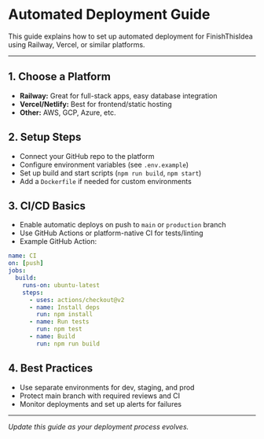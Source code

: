 # Automated Deployment Guide

This guide explains how to set up automated deployment for FinishThisIdea using Railway, Vercel, or similar platforms.

---

## 1. Choose a Platform
- **Railway:** Great for full-stack apps, easy database integration
- **Vercel/Netlify:** Best for frontend/static hosting
- **Other:** AWS, GCP, Azure, etc.

## 2. Setup Steps
- Connect your GitHub repo to the platform
- Configure environment variables (see `.env.example`)
- Set up build and start scripts (`npm run build`, `npm start`)
- Add a `Dockerfile` if needed for custom environments

## 3. CI/CD Basics
- Enable automatic deploys on push to `main` or `production` branch
- Use GitHub Actions or platform-native CI for tests/linting
- Example GitHub Action:
```yaml
name: CI
on: [push]
jobs:
  build:
    runs-on: ubuntu-latest
    steps:
      - uses: actions/checkout@v2
      - name: Install deps
        run: npm install
      - name: Run tests
        run: npm test
      - name: Build
        run: npm run build
```

## 4. Best Practices
- Use separate environments for dev, staging, and prod
- Protect main branch with required reviews and CI
- Monitor deployments and set up alerts for failures

---

*Update this guide as your deployment process evolves.* 